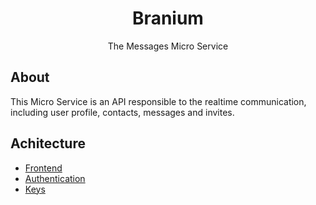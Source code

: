 <div align="center">
	<h1>Branium</h1>
	<p>The Messages Micro Service</p>
</div>

## About

This Micro Service is an API responsible to the realtime communication, including user profile, contacts, messages and invites.

## Achitecture

- [Frontend](https://github.com/jonasdevzero/Branium)
- [Authentication](https://github.com/jonasdevzero/BraniumAuthentication)
- [Keys](https://github.com/jonasdevzero/BraniumKeys)

